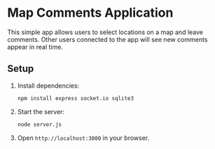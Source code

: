 # Map Comments Application

This simple app allows users to select locations on a map and leave comments. Other users connected to the app will see new comments appear in real time.

## Setup

1. Install dependencies:
   ```bash
   npm install express socket.io sqlite3
   ```
2. Start the server:
   ```bash
   node server.js
   ```
3. Open `http://localhost:3000` in your browser.
